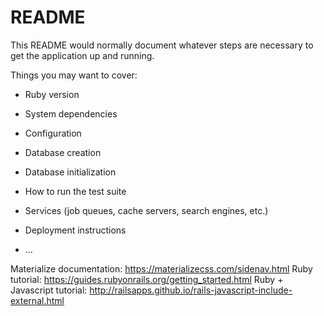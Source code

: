 # README

This README would normally document whatever steps are necessary to get the
application up and running.

Things you may want to cover:

* Ruby version

* System dependencies

* Configuration

* Database creation

* Database initialization

* How to run the test suite

* Services (job queues, cache servers, search engines, etc.)

* Deployment instructions

* ...

Materialize documentation: https://materializecss.com/sidenav.html
Ruby tutorial: https://guides.rubyonrails.org/getting_started.html
Ruby + Javascript tutorial: http://railsapps.github.io/rails-javascript-include-external.html
